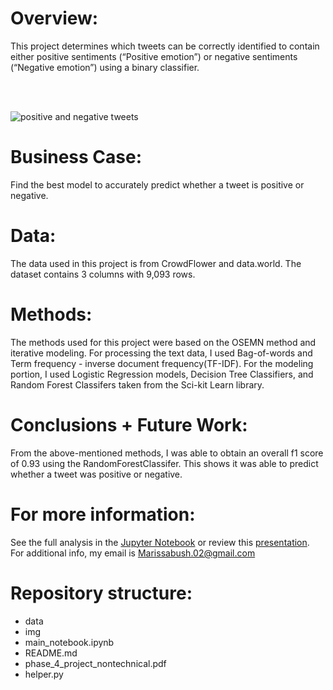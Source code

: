 # Overview: 

This project determines which tweets can be correctly identified to contain  either positive sentiments (“Positive emotion”) or negative sentiments (“Negative emotion”) using a binary classifier. 

<br />
<br />

![positive and negative tweets](https://raw.githubusercontent.com/Marissa841/phase_4_project/main/img/pos_neg_tweets.PNG)



# Business Case: 

Find the best model to accurately predict whether a tweet is positive or negative.  

# Data:

The data used in this project is from CrowdFlower and data.world. The dataset contains 3 columns with 9,093 rows. 


# Methods:

The methods used for this project were based on the OSEMN method and iterative modeling. For processing the text data, I used Bag-of-words and Term frequency - inverse document frequency(TF-IDF). For the modeling portion, I used Logistic Regression models, Decision Tree Classifiers, and Random Forest Classifers taken from the Sci-kit Learn library. 

# Conclusions + Future Work:

From the above-mentioned methods, I was able to obtain an overall f1 score of 0.93 using the RandomForestClassifer. This shows it was able to predict whether a tweet was positive or negative. 

# For more information:

​​See the full analysis in the [Jupyter Notebook](https://github.com/Marissa841/phase_4_project/blob/main/nlp_project.ipynb) or review this [presentation](https://github.com/Marissa841/phase_4_project/blob/main/phase_4_project_nontechnical.pdf). For additional info, my email is Marissabush.02@gmail.com



# Repository structure:

+ data
+ img
+ main_notebook.ipynb
+ README.md
+ phase_4_project_nontechnical.pdf
+ helper.py
